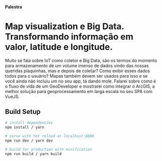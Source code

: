#### Palestra
# Map visualization e Big Data. Transformando informação em valor, latitude e longitude.

Muito se fala sobre IoT como coletor e Big Data, são os termos do momento para armazenamento de um volume imenso de dados vindo das nossas queridas plaquinhas, mas e depois de coletar? Como exibir esses dados todos para o usuário?
Mapas também devem ser usados para isso e se você ainda não incluiu um no seu app, tá dando mole.
Falarei sobre como é o fluxo de vida de um GeoDeveloper e mostrarei como integrar o ArcGIS, a melhor solução para geoprocessamento em larga escala no seu SPA com VueJS.

## Build Setup

``` bash
# install dependencies
npm install / yarn

# serve with hot reload at localhost:8080
npm run dev / yarn dev

# build for production with minification
npm run build / yarn build
```
